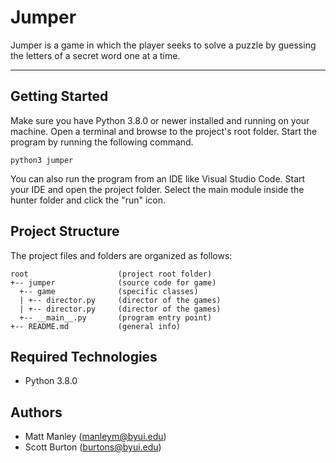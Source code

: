 # Jumper
Jumper is a game in which the player seeks to solve a puzzle by guessing the letters of a secret word one at a time.

---
## Getting Started
Make sure you have Python 3.8.0 or newer installed and running on your machine. Open a terminal and browse to the project's root folder. Start the program by running the following command.
```
python3 jumper 
```
You can also run the program from an IDE like Visual Studio Code. Start your IDE and open the project folder. Select the main module inside the hunter folder and click the "run" icon.

## Project Structure
The project files and folders are organized as follows:
```
root                    (project root folder)
+-- jumper              (source code for game)
  +-- game              (specific classes)
  | +-- director.py     (director of the games)
  | +-- director.py     (director of the games)
  +-- __main__.py       (program entry point)
+-- README.md           (general info)
```

## Required Technologies
* Python 3.8.0

## Authors
* Matt Manley (manleym@byui.edu)
* Scott Burton (burtons@byui.edu)
